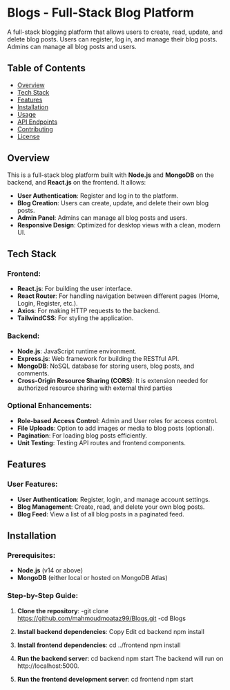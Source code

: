 # Blogs - Full-Stack Blog Platform

A full-stack blogging platform that allows users to create, read, update, and delete blog posts. Users can register, log in, and manage their blog posts. Admins can manage all blog posts and users.

## Table of Contents

- [Overview](#overview)
- [Tech Stack](#tech-stack)
- [Features](#features)
- [Installation](#installation)
- [Usage](#usage)
- [API Endpoints](#api-endpoints)
- [Contributing](#contributing)
- [License](#license)

## Overview

This is a full-stack blog platform built with **Node.js** and **MongoDB** on the backend, and **React.js** on the frontend. It allows:

- **User Authentication**: Register and log in to the platform.
- **Blog Creation**: Users can create, update, and delete their own blog posts.
- **Admin Panel**: Admins can manage all blog posts and users.
- **Responsive Design**: Optimized for desktop views with a clean, modern UI.

## Tech Stack

### Frontend:
- **React.js**: For building the user interface.
- **React Router**: For handling navigation between different pages (Home, Login, Register, etc.).
- **Axios**: For making HTTP requests to the backend.
- **TailwindCSS**: For styling the application.

### Backend:
- **Node.js**: JavaScript runtime environment.
- **Express.js**: Web framework for building the RESTful API.
- **MongoDB**: NoSQL database for storing users, blog posts, and comments.
- **Cross-Origin Resource Sharing (CORS)**: It is extension needed for authorized resource sharing with external third parties

### Optional Enhancements:
- **Role-based Access Control**: Admin and User roles for access control.
- **File Uploads**: Option to add images or media to blog posts (optional).
- **Pagination**: For loading blog posts efficiently.
- **Unit Testing**: Testing API routes and frontend components.

## Features

### User Features:
- **User Authentication**: Register, login, and manage account settings.
- **Blog Management**: Create, read, and delete your own blog posts.
- **Blog Feed**: View a list of all blog posts in a paginated feed.

## Installation

### Prerequisites:
- **Node.js** (v14 or above)
- **MongoDB** (either local or hosted on MongoDB Atlas)

### Step-by-Step Guide:

1. **Clone the repository**:
   -git clone https://github.com/mahmoudmoataz99/Blogs.git
   -cd Blogs

2. **Install backend dependencies**:
Copy
Edit
cd backend
npm install

3. **Install frontend dependencies**:
cd ../frontend
npm install

4. **Run the backend server**:
cd backend
npm start
The backend will run on http://localhost:5000.

5. **Run the frontend development server**:
cd frontend
npm start
